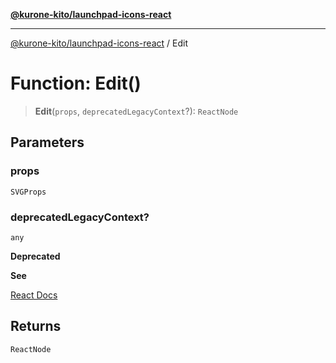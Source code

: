 [**@kurone-kito/launchpad-icons-react**](../README.md)

***

[@kurone-kito/launchpad-icons-react](../globals.md) / Edit

# Function: Edit()

> **Edit**(`props`, `deprecatedLegacyContext`?): `ReactNode`

## Parameters

### props

`SVGProps`

### deprecatedLegacyContext?

`any`

**Deprecated**

**See**

[React Docs](https://legacy.reactjs.org/docs/legacy-context.html#referencing-context-in-lifecycle-methods)

## Returns

`ReactNode`

